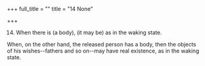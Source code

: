 +++
full_title = ""
title = "14 None"

+++


14. When there is (a body), (it may be) as in the waking state.

When, on the other hand, the released person has a body, then the objects of his wishes--fathers and so on--may have real existence, as in the waking state.

